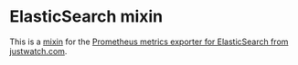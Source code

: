 # ElasticSearch mixin

This is a [mixin](https://github.com/monitoring-mixins/docs) for the [Prometheus metrics exporter for ElasticSearch from justwatch.com](https://github.com/justwatchcom/elasticsearch_exporter).

